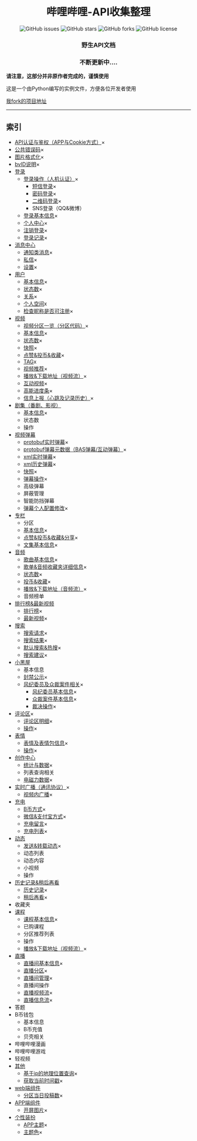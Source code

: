 <h1 align="center">哔哩哔哩-API收集整理</h1>
<p align="center">
    <a href="https://github.com/SocialSisterYi/bilibili-API-collect/issues" style="text-decoration:none">
        <img src="https://img.shields.io/github/issues/SocialSisterYi/bilibili-API-collect.svg" alt="GitHub issues"/>
    </a>
    <a href="https://github.com/SocialSisterYi/bilibili-API-collect/stargazers" style="text-decoration:none" >
        <img src="https://img.shields.io/github/stars/SocialSisterYi/bilibili-API-collect.svg" alt="GitHub stars"/>
    </a>
    <a href="https://github.com/SocialSisterYi/bilibili-API-collect/network" style="text-decoration:none" >
        <img src="https://img.shields.io/github/forks/SocialSisterYi/bilibili-API-collect.svg" alt="GitHub forks"/>
    </a>
    <a href="https://github.com/SocialSisterYi/bilibili-API-collect/blob/master/LICENSE" style="text-decoration:none" >
        <img src="https://img.shields.io/github/license/SocialSisterYi/bilibili-API-collect.svg" alt="GitHub license"/>
    </a>
</p>


<h3 align="center">野生API文档</h3> 
<h3 align="center">不断更新中....</h3> 

**请注意，这部分并非原作者完成的，谨慎使用**

这是一个由Python编写的实例文件，方便各位开发者使用

[我fork的项目地址](https://github.com/krishukr/bilibili-API-collect)

---

## 索引
- [API认证与鉴权（APP与Cookie方式）](other/API_auth.md)×
- [公共错误码](other/errcode.md)×
- [图片格式化](other/picture.md)×
- [bvID说明](other/bvID.md)×
- [登录](login)
  - [登录操作（人机认证）](login/login_action)×
    + [短信登录](login/login_action/SMS.md)×
    + [密码登录](login/login_action/password.md)×
    + [二维码登录](login/login_action/QR.md)×
    + SNS登录（QQ&微博）
  - [登录基本信息](login/login_info.md)×
  - [个人中心](login/member_center.md)×
  - [注销登录](login/exit.md)×
  - [登录记录](login/login_notice.md)×
- [消息中心](message)
  - [通知类消息](message/msg.md)×
  - [私信](message/private_msg.md)×
  - [设置](message/config.md)×
- [用户](user)
  - [基本信息](user/info.md)×
  - [状态数](user/status_number.md)×
  - [关系](user/relation.md)×
  - [个人空间](user/space.md)x
  - [检查昵称是否可注册](user/check_nickname.md)×
- [视频](video)
  - [视频分区一览（分区代码）](video/video_zone.md)×
  - [基本信息](video/info.md)×
  - [状态数](video/status_number.md)×
  - [快照](video/snapshot.md)×
  - [点赞&投币&收藏](video/like_coin_fav.md)×
  - [TAG](video/tags.md)x
  - [视频推荐](video/recommend.md)×
  - [播放&下载地址（视频流）](video/videostream_url.md)×
  - [互动视频](video/interact_video.md)×
  - [高能进度条](video/pbp.md)×
  - [信息上报（心跳及记录历史）](video/report.md)×
- [剧集（番剧、影视）](bangumi)
  - [基本信息](bangumi/info.md)×
  - 状态数
  - 操作
- [视频弹幕](danmaku)
  - [protobuf实时弹幕](danmaku/danmaku_proto.md)×
  - [protobuf弹幕元数据（BAS弹幕/互动弹幕）](danmaku/danmaku_view_proto.md)×
  - [xml实时弹幕](danmaku/danmaku_xml.md)×
  - [xml历史弹幕](danmaku/history.md)×
  - [快照](danmaku/snapshot.md)×
  - [弹幕操作](danmaku/action.md)×
  - 高级弹幕
  - 屏蔽管理
  - 智能防挡弹幕
  - [弹幕个人配置修改](danmaku/config.md)×
- [专栏](article)
  - 分区
  - [基本信息](article/info.md)×
  - [点赞&投币&收藏&分享](article/like_coin_fav.md)×
  - [文集基本信息](article/articles.md)×
- [音频](audio)
  - [歌曲基本信息](audio/info.md)×
  - [歌单&音频收藏夹详细信息](audio/music_list.md)×
  - [状态数](audio/status_number.md)×
  - [投币&收藏](audio/coin&fav.md)×
  - [播放&下载地址（音频流）](audio/musicstream_url.md)×
  - 音频榜单
- [排行榜&最新视频](ranking&dynamic)
  - [排行榜](ranking&dynamic/ranking.md)×
  - [最新视频](ranking&dynamic/dynamic.md)×
- [搜索](search)
  - [搜索请求](search/search_request.md)×
  - [搜索结果](search/search_response.md)×
  - [默认搜索&热搜](search/hot.md)×
  - [搜索建议](search/suggest.md)×
- [小黑屋](blackroom)
  - 基本信息
  - [封禁公示](blackroom/banlist.md)×
  - [风纪委员及众裁案件相关](blackroom/jury)×
    - [风纪委员基本信息](blackroom/jury/base_info.md)×
    - [众裁案件基本信息](blackroom/jury/judgement_info.md)×
    - [裁决操作](blackroom/jury/action.md)×
- [评论区](comment)×
  - [评论区明细](comment/list.md)×
  - [操作](comment/action.md)×
- [表情](emoji)
  - [表情及表情包信息](emoji/list.md)×
  - [操作](emoji/action.md)×
- [创作中心](creativecenter)
  - [统计与数据](creativecenter/statistics&data.md)×
  - 列表查询相关
  - [电磁力数据](creativecenter/railgun.md)×
- [实时广播（通讯协议）](broadcast)×
  - [视频内广播](broadcast/video_room.md)×
- [充电](electric)
  - [B币方式](electric/Bcoin.md)×
  - [微信&支付宝方式](electric/WeChat&Alipay.md)×
  - [充电留言](electric/charge_msg.md)×
  - [充电列表](electric/charge_list.md)×
- [动态](dynamic)
  - [发送&转载动态](dynamic/publish.md)×
  - 动态列表
  - 动态内容
  - 小视频
  - 操作
- [历史记录&稍后再看](history&toview)
  - [历史记录](history&toview/history.md)×
  - [稍后再看](history&toview/toview.md)×
- 收藏夹
- [课程](cheese)
  - [课程基本信息](cheese/info.md)×
  - 已购课程
  - 分区推荐列表
  - 操作
  - [播放&下载地址（视频流）](cheese/videostream_url.md)×
- [直播](live)
  - [直播间基本信息](live/info.md)×
  - [直播分区](live/live_area.md)×
  - [直播间管理](live/manage.md)×
  - 直播间操作
  - [直播视频流](live/live_stream.md)×
  - [直播信息流](live/message_stream.md)×
- 答题
- B币钱包
  - 基本信息
  - B币充值
  - 贝壳相关
- 哔哩哔哩漫画
- 哔哩哔哩游戏
- 轻视频
- [其他](other)
  - [基于ip的地理位置查询](other/ip.md)×
  - [获取当前时间戳](other/time_stamp.md)×
- [web端组件](web_widget)
  - [分区当日投稿数](web_widget/zone_upload.md)×
- [APP端组件](APP_widget)
  - [开屏图片](APP_widget/splash.md)×
- [个性装扮](garb)
  - [APP主题](garb/skin.md)×
  - [主题色](garb/color.md)×